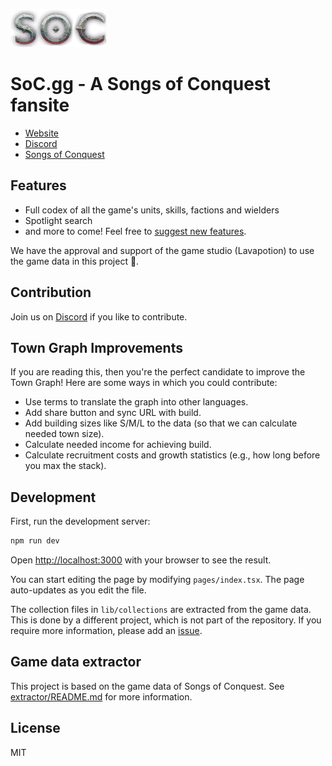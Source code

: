 ![](/public/logo.png)

# SoC.gg - A Songs of Conquest fansite

- [Website](https://soc.th.gl)
- [Discord](https://th.gl/discord)
- [Songs of Conquest](https://www.songsofconquest.com)

## Features

- Full codex of all the game's units, skills, factions and wielders
- Spotlight search
- and more to come! Feel free to [suggest new features](https://github.com/lmachens/soc.gg/issues).

We have the approval and support of the game studio (Lavapotion) to use the game data in this project 🤘.

## Contribution

Join us on [Discord](https://th.gl/discord) if you like to contribute.

## Town Graph Improvements

If you are reading this, then you're the perfect candidate to improve the Town
Graph! Here are some ways in which you could contribute:

- Use terms to translate the graph into other languages.
- Add share button and sync URL with build.
- Add building sizes like S/M/L to the data
  (so that we can calculate needed town size).
- Calculate needed income for achieving build.
- Calculate recruitment costs and growth statistics
  (e.g., how long before you max the stack).

## Development

First, run the development server:

```bash
npm run dev
```

Open [http://localhost:3000](http://localhost:3000) with your browser to see the result.

You can start editing the page by modifying `pages/index.tsx`. The page auto-updates as you edit the file.

The collection files in `lib/collections` are extracted from the game data. This is done by a different project, which is not part of the repository.
If you require more information, please add an [issue](https://github.com/lmachens/soc.gg/issues).

## Game data extractor

This project is based on the game data of Songs of Conquest. See [extractor/README.md](extractor/README.md) for more information.

## License

MIT
